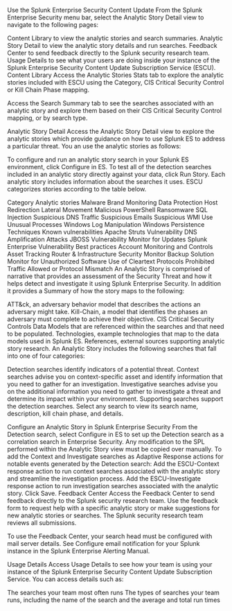 



Use the Splunk Enterprise Security Content Update
From the Splunk Enterprise Security menu bar, select the Analytic Story Detail view to navigate to the following pages:

Content Library to view the analytic stories and search summaries.
Analytic Story Detail to view the analytic story details and run searches.
Feedback Center to send feedback directly to the Splunk security research team.
Usage Details to see what your users are doing inside your instance of the Splunk Enterprise Security Content Update Subscription Service (ESCU).
Content Library
Access the Analytic Stories Stats tab to explore the analytic stories included with ESCU using the Category, CIS Critical Security Control or Kill Chain Phase mapping.

Access the Search Summary tab to see the searches associated with an analytic story and explore them based on their CIS Critical Security Control mapping, or by search type.

Analytic Story Detail
Access the Analytic Story Detail view to explore the analytic stories which provide guidance on how to use Splunk ES to address a particular threat. You an use the analytic stories as follows:

To configure and run an analytic story search in your Splunk ES environment, click Configure in ES.
To test all of the detection searches included in an analytic story directly against your data, click Run Story.
Each analytic story includes information about the searches it uses. ESCU categorizes stories according to the table below.

Category	Analytic stories
Malware	Brand Monitoring 
Data Protection 
Host Redirection 
Lateral Movement 
Malicious PowerShell 
Ransomware 
SQL Injection 
Suspicious DNS Traffic 
Suspicious Emails 
Suspicious WMI Use 
Unusual Processes 
Windows Log Manipulation 
Windows Persistence Techniques
Known vulnerabilities	Apache Struts Vulnerability 
DNS Amplification Attacks
JBOSS Vulnerability
Monitor for Updates
Splunk Enterprise Vulnerability
Best practices	Account Monitoring and Controls 
Asset Tracking
Router & Infrastructure Security
Monitor Backup Solution
Monitor for Unauthorized Software
Use of Cleartext Protocols
Prohibited Traffic Allowed or Protocol Mismatch
An Analytic Story is comprised of narrative that provides an assessment of the Security Threat and how it helps detect and investigate it using Splunk Enterprise Security. In addition it provides a Summary of how the story maps to the following:

ATT&ck, an adversary behavior model that describes the actions an adversary might take.
Kill-Chain, a model that identifies the phases an adversary must complete to achieve their objective.
CIS Critical Security Controls
Data Models that are referenced within the searches and that need to be populated.
Technologies, example technologies that map to the data models used in Splunk ES.
References, external sources supporting analytic story research.
An Analytic Story includes the following searches that fall into one of four categories:

Detection searches identify indicators of a potential threat.
Context searches advise you on context-specific asset and identify information that you need to gather for an investigation.
Investigative searches advise you on the additional information you need to gather to investigate a threat and determine its impact within your environment.
Supporting searches support the detection searches.
Select any search to view its search name, description, kill chain phase, and details.

Configure an Analytic Story in Splunk Enterprise Security
From the Detection search, select Configure in ES to set up the Detection search as a correlation search in Enterprise Security. Any modification to the SPL performed within the Analytic Story view must be copied over manually.
To add the Context and Investigate searches as Adaptive Response actions for notable events generated by the Detection search:
Add the ESCU-Context response action to run context searches associated with the analytic story and streamline the investigation process.
Add the ESCU-Investigate response action to run investigation searches associated with the analytic story.
Click Save.
Feedback Center
Access the Feedback Center to send feedback directly to the Splunk security research team. Use the feedback form to request help with a specific analytic story or make suggestions for new analytic stories or searches. The Splunk security research team reviews all submissions.

To use the Feedback Center, your search head must be configured with mail server details. See Configure email notification for your Splunk instance in the Splunk Enterprise Alerting Manual.

Usage Details
Access Usage Details to see how your team is using your instance of the Splunk Enterprise Security Content Update Subscription Service. You can access details such as:

The searches your team most often runs
The types of searches your team runs, including the name of the search and the average and total run times